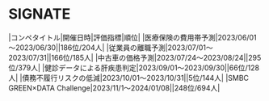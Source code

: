 # SIGNATE

|コンペタイトル|開催日時|評価指標|順位|
|医療保険の費用帯予測|2023/06/01～2023/06/30||186位/204人|
|従業員の離職予測|2023/07/01～2023/07/31||166位/185人|
|中古車の価格予測|2023/07/24～2023/08/24||295位/379人|
|健診データによる肝疾患判定|2023/09/01～2023/09/30||66位/128人|
|債務不履行リスクの低減|2023/10/01～2023/10/31||5位/144人|
|SMBC GREEN×DATA Challenge|2023/11/1～2024/01/08||248位/694人|

